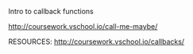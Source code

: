 Intro to callback functions

http://coursework.vschool.io/call-me-maybe/

RESOURCES:
http://coursework.vschool.io/callbacks/
